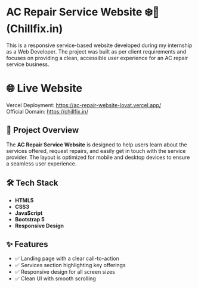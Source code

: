 # AC Repair Service Website ❄️🔧  (Chillfix.in)

This is a responsive service-based website developed during my internship as a Web Developer. The project was built as per client requirements and focuses on providing a clean, accessible user experience for an AC repair service business.

 # 🌐 Live Website
Vercel Deployment: https://ac-repair-website-lovat.vercel.app/ <br/>
Official Domain: https://chillfix.in/ 

## 📌 Project Overview

The **AC Repair Service Website** is designed to help users learn about the services offered, request repairs, and easily get in touch with the service provider. The layout is optimized for mobile and desktop devices to ensure a seamless user experience.

## 🛠 Tech Stack

- **HTML5**
- **CSS3**
- **JavaScript**
- **Bootstrap 5**
- **Responsive Design**

## ✨ Features

- ✅ Landing page with a clear call-to-action
- ✅ Services section highlighting key offerings
- ✅ Responsive design for all screen sizes
- ✅ Clean UI with smooth scrolling


